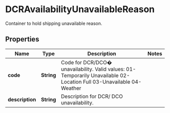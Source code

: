 

# DCRAvailabilityUnavailableReason

Container to hold shipping unavailable reason.

## Properties

| Name | Type | Description | Notes |
|------------ | ------------- | ------------- | -------------|
|**code** | **String** | Code for DCR/DCO� unavailability. Valid values:  01-Temporarily Unavailable  02-Location Full 03-Unavailable 04-Weather |  |
|**description** | **String** | Description for DCR/ DCO unavailability. |  |



